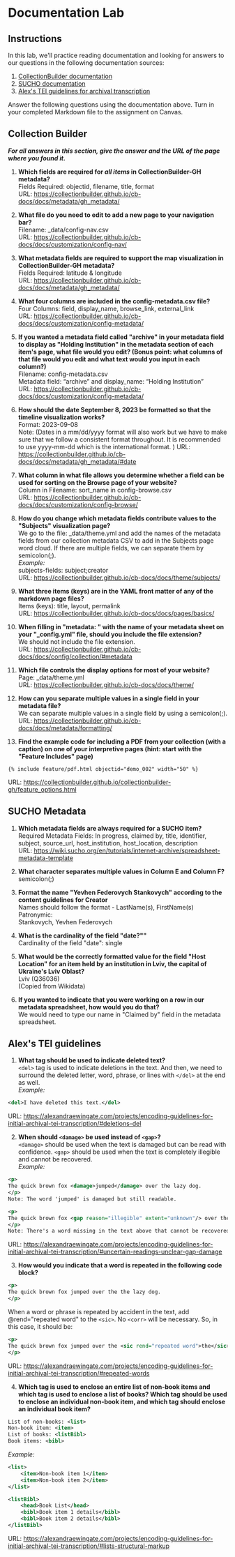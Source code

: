 # Documentation Lab

## Instructions
In this lab, we'll practice reading documentation and looking for answers to our questions in the following documentation sources:
1. [CollectionBuilder documentation](https://collectionbuilder.github.io/cb-docs/)
2. [SUCHO documentation](https://wiki.sucho.org/en/tutorials/internet-archive/spreadsheet-metadata-template)
3. [Alex's TEI guidelines for archival transcription](https://alexandraewingate.com/projects/encoding-guidelines-for-initial-archival-tei-transcription/)

Answer the following questions using the documentation above. Turn in your completed Markdown file to the assignment on Canvas.

## Collection Builder
***For all answers in this section, give the answer and the URL of the page where you found it.***

1. **Which fields are required for *all items* in CollectionBuilder-GH metadata?**   
Fields Required: objectid, filename, title, format  
URL: https://collectionbuilder.github.io/cb-docs/docs/metadata/gh_metadata/

2. **What file do you need to edit to add a new page to your navigation bar?**  
Filename: _data/config-nav.csv  
URL: https://collectionbuilder.github.io/cb-docs/docs/customization/config-nav/

3. **What metadata fields are required to support the map visualization in CollectionBuilder-GH metadata?**   
Fields Required: latitude & longitude  
URL: https://collectionbuilder.github.io/cb-docs/docs/metadata/gh_metadata/

4. **What four columns are included in the config-metadata.csv file?**  
Four Columns: field, display_name, browse_link, external_link  
URL: https://collectionbuilder.github.io/cb-docs/docs/customization/config-metadata/

5. **If you wanted a metadata field called "archive" in your metadata field to display as "Holding Institution" in the metadata section of each item's page, what file would you edit? (Bonus point: what columns of that file would you edit and what text would you input in each column?)**  
Filename: config-metadata.csv  
Metadata field: “archive” and display_name: “Holding Institution”   
URL: https://collectionbuilder.github.io/cb-docs/docs/customization/config-metadata/

6. **How should the date September 8, 2023 be formatted so that the timeline visualization works?**  
Format: 2023-09-08  
Note: (Dates in a mm/dd/yyyy format will also work but we have to make sure that we follow a consistent format throughout. It is recommended to use yyyy-mm-dd which is the international format. )
URL: https://collectionbuilder.github.io/cb-docs/docs/metadata/gh_metadata/#date

7. **What column in what file allows you determine whether a field can be used for sorting on the Browse page of your website?**  
Column in Filename: sort_name in config-browse.csv  
URL: https://collectionbuilder.github.io/cb-docs/docs/customization/config-browse/

8. **How do you change which metadata fields contribute values to the "Subjects" visualization page?**  
We go to the file: _data/theme.yml and add the names of the metadata fields from our collection metadata CSV to add in the Subjects page word cloud. If there are multiple fields, we can separate them by semicolon(;).  
*Example:*  
subjects-fields: subject;creator  
URL: https://collectionbuilder.github.io/cb-docs/docs/theme/subjects/

9. **What three items (keys) are in the YAML front matter of any of the markdown page files?**  
Items (keys): title, layout, permalink  
URL: https://collectionbuilder.github.io/cb-docs/docs/pages/basics/

10. **When filling in "metadata: " with the name of your metadata sheet on your "\_config.yml" file, should you include the file extension?**  
We should not include the file extension.  
URL: https://collectionbuilder.github.io/cb-docs/docs/config/collection/#metadata

11. **Which file controls the display options for most of your website?**  
Page: _data/theme.yml  
URL: https://collectionbuilder.github.io/cb-docs/docs/theme/

12. **How can you separate multiple values in a single field in your metadata file?**  
We can separate multiple values in a single field by using a semicolon(;).  
URL: https://collectionbuilder.github.io/cb-docs/docs/metadata/formatting/

13. **Find the example code for including a PDF from your collection (with a caption) on one of your interpretive pages (hint: start with the "Feature Includes" page)**  
   ```
{% include feature/pdf.html objectid="demo_002" width="50" %}
   ```
 URL: https://collectionbuilder.github.io/collectionbuilder-gh/feature_options.html


## SUCHO Metadata
1. **Which metadata fields are always required for a SUCHO item?**  
Required Metadata Fields: In progress, claimed by, title, identifier, subject, source_url, host_institution, host_location, description  
URL: https://wiki.sucho.org/en/tutorials/internet-archive/spreadsheet-metadata-template

2. **What character separates multiple values in Column E and Column F?**    
semicolon(;)

3. **Format the name "Yevhen Federovych Stankovych" according to the content guidelines for Creator**  
Names should follow the format - LastName(s), FirstName(s) Patronymic:  
Stankovych, Yevhen Federovych

4. **What is the cardinality of the field "date?""**  
Cardinality of the field "date": single

5. **What would be the correctly formatted value for the field "Host Location" for an item held by an institution in Lviv, the capital of Ukraine's Lviv Oblast?**  
Lviv (Q36036)  
(Copied from Wikidata)

6. **If you wanted to indicate that you were working on a row in our metadata spreadsheet, how would you do that?**  
We would need to type our name in "Claimed by" field in the metadata spreadsheet. 

## Alex's TEI guidelines
1. **What tag should be used to indicate deleted text?**  
`<del>` tag is used to indicate deletions in the text. And then, we need to surround the deleted letter, word, phrase, or lines with `</del>` at the end as well.  
*Example:*  
```xml
<del>I have deleted this text.</del>  
```
URL: https://alexandraewingate.com/projects/encoding-guidelines-for-initial-archival-tei-transcription/#deletions-del

2. **When should `<damage>` be used instead of `<gap>`?**  
`<damage>` should be used when the text is damaged but can be read with confidence. `<gap>` should be used when the text is completely illegible and cannot be recovered.  
*Example:*
```xml
<p>
The quick brown fox <damage>jumped</damage> over the lazy dog.
</p>
Note: The word 'jumped' is damaged but still readable.

<p>
The quick brown fox <gap reason="illegible" extent="unknown"/> over the lazy dog.
</p>
Note: There's a word missing in the text above that cannot be recovered.
``` 
URL: https://alexandraewingate.com/projects/encoding-guidelines-for-initial-archival-tei-transcription/#uncertain-readings-unclear-gap-damage

3. **How would you indicate that a word is repeated in the following code block?**
```xml
<p>
The quick brown fox jumped over the the lazy dog.
</p>
```  
When a word or phrase is repeated by accident in the text, add @rend="repeated word" to the `<sic>`. No `<corr>` will be necessary. So, in this case, it should be: 
```xml
<p>
The quick brown fox jumped over the <sic rend="repeated word">the</sic> lazy dog.
</p>

```
URL: https://alexandraewingate.com/projects/encoding-guidelines-for-initial-archival-tei-transcription/#repeated-words
 
4. **Which tag is used to enclose an entire list of non-book items and which tag is used to enclose a list of books? Which tag should be used to enclose an individual non-book item, and which tag should enclose an individual book item?**  
```xml
List of non-books: <list>
Non-book item: <item>
List of books: <listBibl>
Book items: <bibl> 
```  
*Example:*
```xml
<list>
    <item>Non-book item 1</item>
    <item>Non-book item 2</item>
</list>

<listBibl>
    <head>Book List</head>
    <bibl>Book item 1 details</bibl>
    <bibl>Book item 2 details</bibl>
</listBibl>
```
URL: https://alexandraewingate.com/projects/encoding-guidelines-for-initial-archival-tei-transcription/#lists-structural-markup


